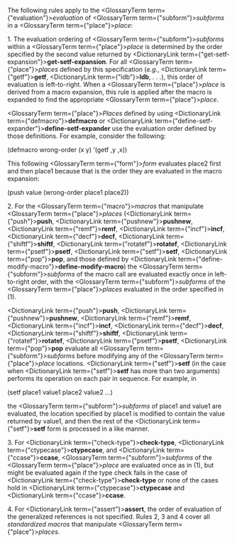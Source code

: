  



The following rules apply to the <GlossaryTerm  term={"evaluation"}><i>evaluation</i></GlossaryTerm> of <GlossaryTerm  term={"subform"}><i>subforms</i></GlossaryTerm> in a <GlossaryTerm  term={"place"}><i>place</i></GlossaryTerm>: 



1\. The evaluation ordering of <GlossaryTerm  term={"subform"}><i>subforms</i></GlossaryTerm> within a <GlossaryTerm  term={"place"}><i>place</i></GlossaryTerm> is determined by the order specified by the second value returned by <DictionaryLink  term={"get-setf-expansion"}><b>get-setf-expansion</b></DictionaryLink>. For all <GlossaryTerm  term={"place"}><i>places</i></GlossaryTerm> defined by this specification (*e.g.*, <DictionaryLink  term={"getf"}><b>getf</b></DictionaryLink>, <DictionaryLink  term={"ldb"}><b>ldb</b></DictionaryLink>, *. . .*), this order of evaluation is left-to-right. When a <GlossaryTerm  term={"place"}><i>place</i></GlossaryTerm> is derived from a macro expansion, this rule is applied after the macro is expanded to find the appropriate <GlossaryTerm  term={"place"}><i>place</i></GlossaryTerm>. 



<GlossaryTerm  term={"place"}><i>Places</i></GlossaryTerm> defined by using <DictionaryLink  term={"defmacro"}><b>defmacro</b></DictionaryLink> or <DictionaryLink  term={"define-setf-expander"}><b>define-setf-expander</b></DictionaryLink> use the evaluation order defined by those definitions. For example, consider the following: 



(defmacro wrong-order (x y) ‘(getf ,y ,x)) 



This following <GlossaryTerm  term={"form"}><i>form</i></GlossaryTerm> evaluates place2 first and then place1 because that is the order they are evaluated in the macro expansion: 



(push value (wrong-order place1 place2)) 



2\. For the <GlossaryTerm  term={"macro"}><i>macros</i></GlossaryTerm> that manipulate <GlossaryTerm  term={"place"}><i>places</i></GlossaryTerm> (<DictionaryLink  term={"push"}><b>push</b></DictionaryLink>, <DictionaryLink  term={"pushnew"}><b>pushnew</b></DictionaryLink>, <DictionaryLink  term={"remf"}><b>remf</b></DictionaryLink>, <DictionaryLink  term={"incf"}><b>incf</b></DictionaryLink>, <DictionaryLink  term={"decf"}><b>decf</b></DictionaryLink>, <DictionaryLink  term={"shiftf"}><b>shiftf</b></DictionaryLink>, <DictionaryLink  term={"rotatef"}><b>rotatef</b></DictionaryLink>, <DictionaryLink  term={"psetf"}><b>psetf</b></DictionaryLink>, <DictionaryLink  term={"setf"}><b>setf</b></DictionaryLink>, <DictionaryLink  term={"pop"}><b>pop</b></DictionaryLink>, and those defined by <DictionaryLink  term={"define-modify-macro"}><b>define-modify-macro</b></DictionaryLink>) the <GlossaryTerm  term={"subform"}><i>subforms</i></GlossaryTerm> of the macro call are evaluated exactly once in left-to-right order, with the <GlossaryTerm  term={"subform"}><i>subforms</i></GlossaryTerm> of the <GlossaryTerm  term={"place"}><i>places</i></GlossaryTerm> evaluated in the order specified in (1). 



<DictionaryLink  term={"push"}><b>push</b></DictionaryLink>, <DictionaryLink  term={"pushnew"}><b>pushnew</b></DictionaryLink>, <DictionaryLink  term={"remf"}><b>remf</b></DictionaryLink>, <DictionaryLink  term={"incf"}><b>incf</b></DictionaryLink>, <DictionaryLink  term={"decf"}><b>decf</b></DictionaryLink>, <DictionaryLink  term={"shiftf"}><b>shiftf</b></DictionaryLink>, <DictionaryLink  term={"rotatef"}><b>rotatef</b></DictionaryLink>, <DictionaryLink  term={"psetf"}><b>psetf</b></DictionaryLink>, <DictionaryLink  term={"pop"}><b>pop</b></DictionaryLink> evaluate all <GlossaryTerm  term={"subform"}><i>subforms</i></GlossaryTerm> before modifying any of the <GlossaryTerm  term={"place"}><i>place</i></GlossaryTerm> locations. <DictionaryLink  term={"setf"}><b>setf</b></DictionaryLink> (in the case when <DictionaryLink  term={"setf"}><b>setf</b></DictionaryLink> has more than two arguments) performs its operation on each pair in sequence. For example, in 



(setf place1 value1 place2 value2 ...) 



the <GlossaryTerm  term={"subform"}><i>subforms</i></GlossaryTerm> of place1 and value1 are evaluated, the location specified by place1 is modified to contain the value returned by value1, and then the rest of the <DictionaryLink  term={"setf"}><b>setf</b></DictionaryLink> form is processed in a like manner. 



3\. For <DictionaryLink  term={"check-type"}><b>check-type</b></DictionaryLink>, <DictionaryLink  term={"ctypecase"}><b>ctypecase</b></DictionaryLink>, and <DictionaryLink  term={"ccase"}><b>ccase</b></DictionaryLink>, <GlossaryTerm  term={"subform"}><i>subforms</i></GlossaryTerm> of the <GlossaryTerm  term={"place"}><i>place</i></GlossaryTerm> are evaluated once as in (1), but might be evaluated again if the type check fails in the case of <DictionaryLink  term={"check-type"}><b>check-type</b></DictionaryLink> or none of the cases hold in <DictionaryLink  term={"ctypecase"}><b>ctypecase</b></DictionaryLink> and <DictionaryLink  term={"ccase"}><b>ccase</b></DictionaryLink>. 



4\. For <DictionaryLink  term={"assert"}><b>assert</b></DictionaryLink>, the order of evaluation of the generalized references is not specified. Rules 2, 3 and 4 cover all *standardized macros* that manipulate <GlossaryTerm  term={"place"}><i>places</i></GlossaryTerm>. 



